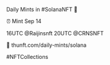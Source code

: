 Daily Mints in #SolanaNFT 🚀

⏰ Mint Sep 14

16UTC @Raijinsnft
20UTC @CRNSNFT

🔗 thunft.com/daily-mints/solana

#NFTCollections